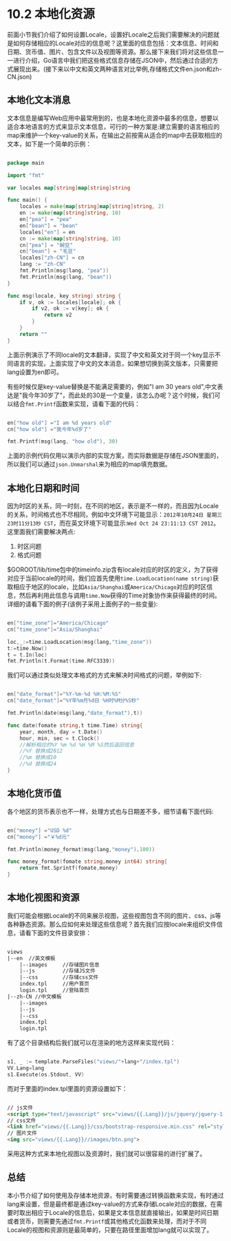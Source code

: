 # 10.2 本地化资源
前面小节我们介绍了如何设置Locale，设置好Locale之后我们需要解决的问题就是如何存储相应的Locale对应的信息呢？这里面的信息包括：文本信息、时间和日期、货币值、图片、包含文件以及视图等资源。那么接下来我们将对这些信息一一进行介绍，Go语言中我们把这些格式信息存储在JSON中，然后通过合适的方式展现出来。(接下来以中文和英文两种语言对比举例,存储格式文件en.json和zh-CN.json)
## 本地化文本消息
文本信息是编写Web应用中最常用到的，也是本地化资源中最多的信息，想要以适合本地语言的方式来显示文本信息，可行的一种方案是:建立需要的语言相应的map来维护一个key-value的关系，在输出之前按需从适合的map中去获取相应的文本，如下是一个简单的示例：

```Go

package main

import "fmt"

var locales map[string]map[string]string

func main() {
	locales = make(map[string]map[string]string, 2)
	en := make(map[string]string, 10)
	en["pea"] = "pea"
	en["bean"] = "bean"
	locales["en"] = en
	cn := make(map[string]string, 10)
	cn["pea"] = "豌豆"
	cn["bean"] = "毛豆"
	locales["zh-CN"] = cn
	lang := "zh-CN"
	fmt.Println(msg(lang, "pea"))
	fmt.Println(msg(lang, "bean"))
}

func msg(locale, key string) string {
	if v, ok := locales[locale]; ok {
		if v2, ok := v[key]; ok {
			return v2
		}
	}
	return ""
}

```
上面示例演示了不同locale的文本翻译，实现了中文和英文对于同一个key显示不同语言的实现，上面实现了中文的文本消息，如果想切换到英文版本，只需要把lang设置为en即可。

有些时候仅是key-value替换是不能满足需要的，例如"I am 30 years old",中文表达是"我今年30岁了"，而此处的30是一个变量，该怎么办呢？这个时候，我们可以结合`fmt.Printf`函数来实现，请看下面的代码：
```Go

en["how old"] ="I am %d years old"
cn["how old"] ="我今年%d岁了"

fmt.Printf(msg(lang, "how old"), 30)
```
上面的示例代码仅用以演示内部的实现方案，而实际数据是存储在JSON里面的，所以我们可以通过`json.Unmarshal`来为相应的map填充数据。

## 本地化日期和时间
因为时区的关系，同一时刻，在不同的地区，表示是不一样的，而且因为Locale的关系，时间格式也不尽相同，例如中文环境下可能显示：`2012年10月24日 星期三 23时11分13秒 CST`，而在英文环境下可能显示:`Wed Oct 24 23:11:13 CST 2012`。这里面我们需要解决两点:

1. 时区问题
2. 格式问题

$GOROOT/lib/time包中的timeinfo.zip含有locale对应的时区的定义，为了获得对应于当前locale的时间，我们应首先使用`time.LoadLocation(name string)`获取相应于地区的locale，比如`Asia/Shanghai`或`America/Chicago`对应的时区信息，然后再利用此信息与调用`time.Now`获得的Time对象协作来获得最终的时间。详细的请看下面的例子(该例子采用上面例子的一些变量):

```Go

en["time_zone"]="America/Chicago"
cn["time_zone"]="Asia/Shanghai"

loc,_:=time.LoadLocation(msg(lang,"time_zone"))
t:=time.Now()
t = t.In(loc)
fmt.Println(t.Format(time.RFC3339))

```
我们可以通过类似处理文本格式的方式来解决时间格式的问题，举例如下:
```Go

en["date_format"]="%Y-%m-%d %H:%M:%S"
cn["date_format"]="%Y年%m月%d日 %H时%M分%S秒"

fmt.Println(date(msg(lang,"date_format"),t))

func date(fomate string,t time.Time) string{
	year, month, day = t.Date()
	hour, min, sec = t.Clock()
	//解析相应的%Y %m %d %H %M %S然后返回信息
	//%Y 替换成2012
	//%m 替换成10
	//%d 替换成24
}

```
## 本地化货币值
各个地区的货币表示也不一样，处理方式也与日期差不多，细节请看下面代码:
```Go

en["money"] ="USD %d"
cn["money"] ="￥%d元"

fmt.Println(money_format(msg(lang,"money"),100))

func money_format(fomate string,money int64) string{
	return fmt.Sprintf(fomate,money)
}

```
## 本地化视图和资源
我们可能会根据Locale的不同来展示视图，这些视图包含不同的图片、css、js等各种静态资源。那么应如何来处理这些信息呢？首先我们应按locale来组织文件信息，请看下面的文件目录安排：
```html

views
|--en  //英文模板
	|--images     //存储图片信息
	|--js         //存储JS文件
	|--css        //存储css文件
	index.tpl     //用户首页
	login.tpl     //登陆首页
|--zh-CN //中文模板
	|--images
	|--js
	|--css
	index.tpl
	login.tpl

```
有了这个目录结构后我们就可以在渲染的地方这样来实现代码：
```Go

s1, _ := template.ParseFiles("views/"+lang+"/index.tpl")
VV.Lang=lang
s1.Execute(os.Stdout, VV)
```
而对于里面的index.tpl里面的资源设置如下：
```html

// js文件
<script type="text/javascript" src="views/{{.Lang}}/js/jquery/jquery-1.8.0.min.js"></script>
// css文件
<link href="views/{{.Lang}}/css/bootstrap-responsive.min.css" rel="stylesheet">
// 图片文件
<img src="views/{{.Lang}}//images/btn.png">
```
采用这种方式来本地化视图以及资源时，我们就可以很容易的进行扩展了。

## 总结
本小节介绍了如何使用及存储本地资源，有时需要通过转换函数来实现，有时通过lang来设置，但是最终都是通过key-value的方式来存储Locale对应的数据，在需要时取出相应于Locale的信息后，如果是文本信息就直接输出，如果是时间日期或者货币，则需要先通过`fmt.Printf`或其他格式化函数来处理，而对于不同Locale的视图和资源则是最简单的，只要在路径里面增加lang就可以实现了。

